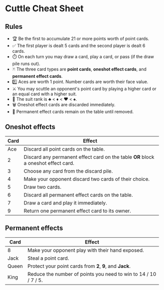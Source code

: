 # Cuttle Cheat Sheet

## Rules

- 🏆️  Be the first to accumulate 21 or more points worth of point cards.
- ✅  The first player is dealt 5 cards and the second player is dealt 6 cards.
- ⏱️  On each turn you may draw a card, play a card, or pass (if the draw pile
  runs out).
- 🃏  The three card types are **point cards**, **oneshot effect cards**, and
  **permanent effect cards**.
- 1️⃣  Aces are worth 1 point. Number cards are worth their face value.
- ⚔️  You may scuttle an opponent's point card by playing a higher card or an equal
  card with a higher suit.
- 👑  The suit rank is ♣️ < ♦️ < ♥️ < ♠️.
- 🗑️  Oneshot effect cards are discarded immediately.
- 🔁  Permanent effect cards remain on the table until removed.

## Oneshot effects

| Card | Effect |
| --- | --- |
| Ace | Discard all point cards on the table. |
| 2 | Discard any permanent effect card on the table **OR** block a oneshot effect card. |
| 3 | Choose any card from the discard pile. |
| 4 | Make your opponent discard two cards of their choice. |
| 5 | Draw two cards. |
| 6 | Discard all permanent effect cards on the table. |
| 7 | Draw a card and play it immediately. |
| 9 | Return one permanent effect card to its owner. |

## Permanent effects

| Card | Effect |
| --- | --- |
| 8 | Make your opponent play with their hand exposed. |
| Jack | Steal a point card. |
| Queen | Protect your point cards from **2**, **9**, and **Jack**. |
| King | Reduce the number of points you need to win to 14 / 10 / 7 / 5. |
